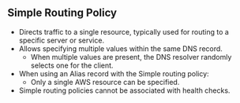 ## Simple Routing Policy

- Directs traffic to a single resource, typically used for routing to a specific server or service.
- Allows specifying multiple values within the same DNS record.
    - When multiple values are present, the DNS resolver randomly selects one for the client.
- When using an Alias record with the Simple routing policy:
    - Only a single AWS resource can be specified.
- Simple routing policies cannot be associated with health checks.